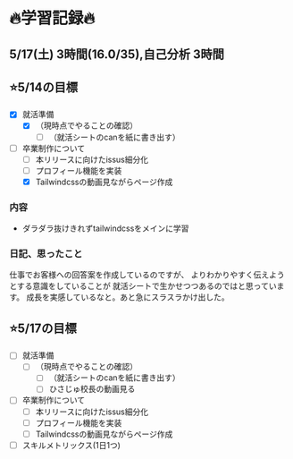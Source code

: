 # 🔥学習記録🔥
## 5/17(土) 3時間(16.0/35),自己分析 3時間
## ⭐️5/14の目標
- [x] 就活準備
  - [x] （現時点でやることの確認）
	- [ ] （就活シートのcanを紙に書き出す）

- [ ] 卒業制作について
  - [ ] 本リリースに向けたissus細分化
  - [ ] プロフィール機能を実装
  - [x] Tailwindcssの動画見ながらページ作成

### 内容
- ダラダラ抜けきれずtailwindcssをメインに学習

### 日記、思ったこと
  仕事でお客様への回答案を作成しているのですが、
	よりわかりやすく伝えようとする意識をしていることが
	就活シートで生かせつつあるのではと思っています。
	成長を実感しているなと。あと急にスラスラかけ出した。

## ⭐️5/17の目標
- [ ] 就活準備
  - [ ] （現時点でやることの確認）
	- [ ] （就活シートのcanを紙に書き出す）
	- [ ] ひさじゅ校長の動画見る

- [ ] 卒業制作について
  - [ ] 本リリースに向けたissus細分化
  - [ ] プロフィール機能を実装
  - [ ] Tailwindcssの動画見ながらページ作成

- [ ] スキルメトリックス(1日1つ)